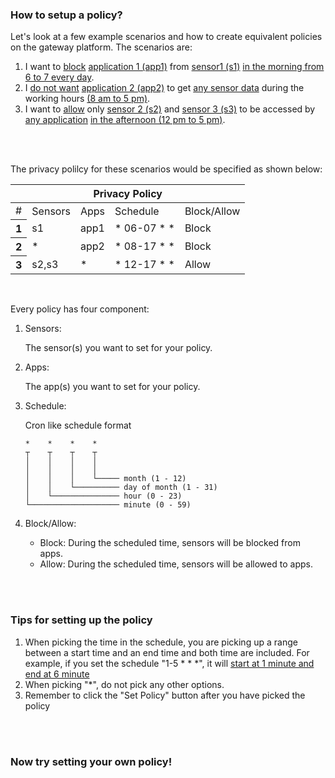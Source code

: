### How to setup a policy?
Let's look at a few example scenarios and how to create equivalent policies on the gateway platform. The scenarios are:

1. I want to <ins>block</ins> <ins>application 1 (app1)</ins> from <ins>sensor1 (s1)</ins> <ins>in the morning from 6 to 7 every day</ins>.
2. I <ins>do not want</ins> <ins>application 2 (app2)</ins> to get <ins>any sensor data</ins> during the working hours <ins>(8 am to 5 pm)</ins>.
3. I want to <ins>allow</ins> only <ins>sensor 2 (s2)</ins> and <ins>sensor 3 (s3)</ins> to be accessed by <ins>any application</ins> <ins>in the afternoon (12 pm to 5 pm)</ins>.
<br>
<br>

The privacy polilcy for these scenarios would be specified as shown below:
<table class="table">
   <thead>
      <tr>
         <th scope="col" colspan="5" style="text-align:center;">Privacy Policy</th>
      </tr>
   </thead>
   <tbody>
      <tr>
         <td scope="col">#</td>
         <td scope="col">Sensors</td>
         <td scope="col">Apps</td>
         <td scope="col">Schedule</td>
         <td scope="col" >Block/Allow</td>
      </tr>
      <tr>
         <th scope="row">1</th>
         <td >s1</td>
         <td >app1</td>
         <td >* 06-07 * *</td>
         <td >Block</td>
      </tr>
      <tr>
         <th scope="row">2</th>
         <td >*</td>
         <td >app2</td>
         <td >* 08-17 * *</td>
         <td >Block</td>
      </tr>
      <tr>
         <th scope="row">3</th>
         <td >s2,s3</td>
         <td >*</td>
         <td >* 12-17 * *</td>
         <td >Allow</td>
      </tr>
   </tbody>
</table>
<br>

Every policy has four component:
1. Sensors:

    The sensor(s) you want to set for your policy.
2. Apps:

    The app(s) you want to set for your policy.
3. Schedule:

    Cron like schedule format
    ```
    *    *    *    *
    ┬    ┬    ┬    ┬
    │    │    │    │
    │    │    │    │
    │    │    │    └───── month (1 - 12)
    │    │    └────────── day of month (1 - 31)
    │    └─────────────── hour (0 - 23)
    └──────────────────── minute (0 - 59)
    ```
4. Block/Allow:

    - Block: During the scheduled time, sensors will be blocked from apps.
    - Allow: During the scheduled time, sensors will be allowed to apps.
<br>
<br>

### Tips for setting up the policy
1. When picking the time in the schedule, you are picking up a range between a start time and an end time and both time are included. For example, if you set the schedule "1-5 * * *", it will <ins>start at 1 minute and end at 6 minute</ins>
2. When picking "*", do not pick any other options.
3. Remember to click the "Set Policy" button after you have picked the policy
<br>
<br>

### Now try setting your own policy!
<br>
<br>
